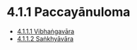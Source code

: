 # 4.1.1 Paccayānuloma

* [4.1.1.1 Vibhaṅgavāra](4.1.1/4.1.1.1.md)
* [4.1.1.2 Saṅkhyāvāra](4.1.1/4.1.1.2.md)
